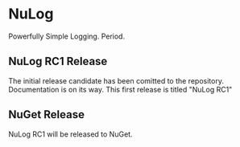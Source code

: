# NuLog

Powerfully Simple Logging. Period.

## NuLog RC1 Release
The initial release candidate has been comitted to the repository.  Documentation is on its way.  This first release is titled "NuLog RC1"

## NuGet Release
NuLog RC1 will be released to NuGet.
